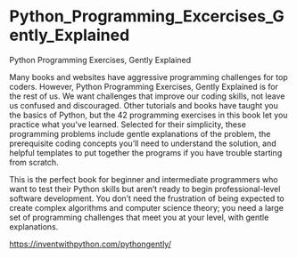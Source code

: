# Python_Programming_Excercises_Gently_Explained

Python Programming Exercises, Gently Explained

Many books and websites have aggressive programming challenges for top coders. However, Python Programming Exercises, Gently Explained is for the rest of us. We want challenges that improve our coding skills, not leave us confused and discouraged. Other tutorials and books have taught you the basics of Python, but the 42 programming exercises in this book let you practice what you've learned. Selected for their simplicity, these programming problems include gentle explanations of the problem, the prerequisite coding concepts you’ll need to understand the solution, and helpful templates to put together the programs if you have trouble starting from scratch.

This is the perfect book for beginner and intermediate programmers who want to test their Python skills but aren’t ready to begin professional-level software development. You don’t need the frustration of being expected to create complex algorithms and computer science theory; you need a large set of programming challenges that meet you at your level, with gentle explanations.

https://inventwithpython.com/pythongently/
